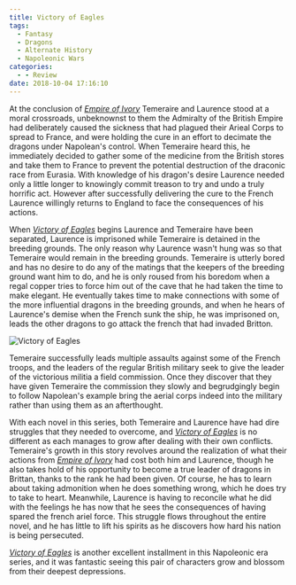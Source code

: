 ```yaml
---
title: Victory of Eagles
tags:
  - Fantasy
  - Dragons
  - Alternate History
  - Napoleonic Wars
categories:
  - - Review
date: 2018-10-04 17:16:10
---
```


At the conclusion of [_Empire of Ivory_](https://www.amazon.com/gp/product/0345496876/ref=as_li_tl?ie=UTF8&tag=mysite009e-20&camp=1789&creative=9325&linkCode=as2&creativeASIN=0345496876&linkId=51d53e24e9d2eee4cfd359b83f4953c2) Temeraire and Laurence stood at a moral crossroads, unbeknownst to them the Admiralty of the British Empire had deliberately caused the sickness that had plagued their Arieal Corps to spread to France, and were holding the cure in an effort to decimate the dragons under Napolean's control.  When Temeraire heard this, he immediately decided to gather some of the medicine from the British stores and take them to France to prevent the potential destruction of the draconic race from Eurasia.  With knowledge of his dragon's desire Laurence needed only a little longer to knowingly commit treason to try and undo a truly horrific act.  However after successfully delivering the cure to the French Laurence willingly returns to England to face the consequences of his actions.<!-- more -->

When [_Victory of Eagles_](https://www.amazon.com/gp/product/0345512251/ref=as_li_tl?ie=UTF8&tag=mysite009e-20&camp=1789&creative=9325&linkCode=as2&creativeASIN=0345512251&linkId=9590cc4ef3bba5d47a7412e38a64efd7) begins Laurence and Temeraire have been separated, Laurence is imprisoned while Temeraire is detained in the breeding grounds.  The only reason why Laurence wasn't hung was so that Temeraire would remain in the breeding grounds.  Temeraire is utterly bored and has no desire to do any of the matings that the keepers of the breeding ground want him to do, and he is only roused from his boredom when a regal copper tries to force him out of the cave that he had taken the time to make elegant.  He eventually takes time to make connections with some of the more influential dragons in the breeding grounds, and when he hears of Laurence's demise when the French sunk the ship, he was imprisoned on, leads the other dragons to go attack the french that had invaded Britton.

<div class="embedded-image-left"><img src="https://images-na.ssl-images-amazon.com/images/I/51pFYqGtY9L._SX342_.jpg" alt="Victory of Eagles" style="max-height: 300px; max-width: 300px"/></div>

Temeraire successfully leads multiple assaults against some of the French troops, and the leaders of the regular British military seek to give the leader of the victorious militia a field commission.  Once they discover that they have given Temeraire the commission they slowly and begrudgingly begin to follow Napolean's example bring the aerial corps indeed into the military rather than using them as an afterthought.  

With each novel in this series, both Temeraire and Laurence have had dire struggles that they needed to overcome, and [_Victory of Eagles_](https://www.amazon.com/gp/product/0345512251/ref=as_li_tl?ie=UTF8&tag=mysite009e-20&camp=1789&creative=9325&linkCode=as2&creativeASIN=0345512251&linkId=9590cc4ef3bba5d47a7412e38a64efd7) is no different as each manages to grow after dealing with their own conflicts.  Temeraire's growth in this story revolves around the realization of what their actions from [_Empire of Ivory_](https://www.amazon.com/gp/product/0345496876/ref=as_li_tl?ie=UTF8&tag=mysite009e-20&camp=1789&creative=9325&linkCode=as2&creativeASIN=0345496876&linkId=51d53e24e9d2eee4cfd359b83f4953c2) had cost both him and Laurence, though he also takes hold of his opportunity to become a true leader of dragons in Brittan, thanks to the rank he had been given.  Of course, he has to learn about taking admonition when he does something wrong, which he does try to take to heart.  Meanwhile, Laurence is having to reconcile what he did with the feelings he has now that he sees the consequences of having spared the french ariel force.  This struggle flows throughout the entire novel, and he has little to lift his spirits as he discovers how hard his nation is being persecuted.

[_Victory of Eagles_](https://www.amazon.com/gp/product/0345512251/ref=as_li_tl?ie=UTF8&tag=mysite009e-20&camp=1789&creative=9325&linkCode=as2&creativeASIN=0345512251&linkId=9590cc4ef3bba5d47a7412e38a64efd7) is another excellent installment in this Napoleonic era series, and it was fantastic seeing this pair of characters grow and blossom from their deepest depressions.